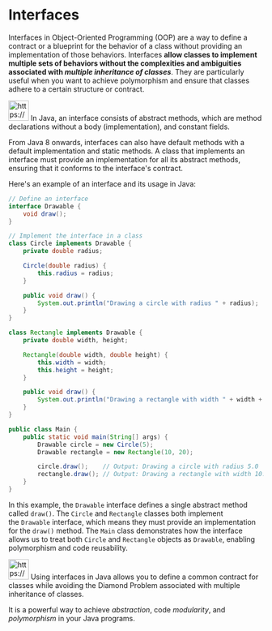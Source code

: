 # Interfaces

Interfaces in Object-Oriented Programming (OOP) are a way to define a contract or a blueprint for the behavior of a class without providing an implementation of those behaviors. Interfaces **allow classes to implement multiple sets of behaviors without the complexities and ambiguities associated with *multiple inheritance of classes***. They are particularly useful when you want to achieve polymorphism and ensure that classes adhere to a certain structure or contract.

<aside>
<img src="https://www.notion.so/icons/snippet_green.svg" alt="https://www.notion.so/icons/snippet_green.svg" width="40px" /> In Java, an interface consists of abstract methods, which are method declarations without a body (implementation), and constant fields.

</aside>

From Java 8 onwards, interfaces can also have default methods with a default implementation and static methods. A class that implements an interface must provide an implementation for all its abstract methods, ensuring that it conforms to the interface's contract.

Here's an example of an interface and its usage in Java:

```java
// Define an interface
interface Drawable {
    void draw();
}

// Implement the interface in a class
class Circle implements Drawable {
    private double radius;

    Circle(double radius) {
        this.radius = radius;
    }

    public void draw() {
        System.out.println("Drawing a circle with radius " + radius);
    }
}

class Rectangle implements Drawable {
    private double width, height;

    Rectangle(double width, double height) {
        this.width = width;
        this.height = height;
    }

    public void draw() {
        System.out.println("Drawing a rectangle with width " + width + " and height " + height);
    }
}

public class Main {
    public static void main(String[] args) {
        Drawable circle = new Circle(5);
        Drawable rectangle = new Rectangle(10, 20);

        circle.draw();    // Output: Drawing a circle with radius 5.0
        rectangle.draw(); // Output: Drawing a rectangle with width 10.0 and height 20.0
    }
}

```

In this example, the `Drawable` interface defines a single abstract method called `draw()`. The `Circle` and `Rectangle` classes both implement the `Drawable` interface, which means they must provide an implementation for the `draw()` method. The `Main` class demonstrates how the interface allows us to treat both `Circle` and `Rectangle` objects as `Drawable`, enabling polymorphism and code reusability.

<aside>
<img src="https://www.notion.so/icons/skull_purple.svg" alt="https://www.notion.so/icons/skull_purple.svg" width="40px" /> Using interfaces in Java allows you to define a common contract for classes while avoiding the Diamond Problem associated with multiple inheritance of classes.

It is a powerful way to achieve *abstraction*, code *modularity*, and *polymorphism* in your Java programs.

</aside>